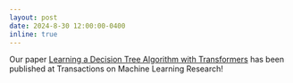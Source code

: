 ```yaml
---
layout: post
date: 2024-8-30 12:00:00-0400
inline: true
---
```


Our paper [Learning a Decision Tree Algorithm with Transformers](https://arxiv.org/pdf/2402.03774) has been published at Transactions on Machine Learning Research!